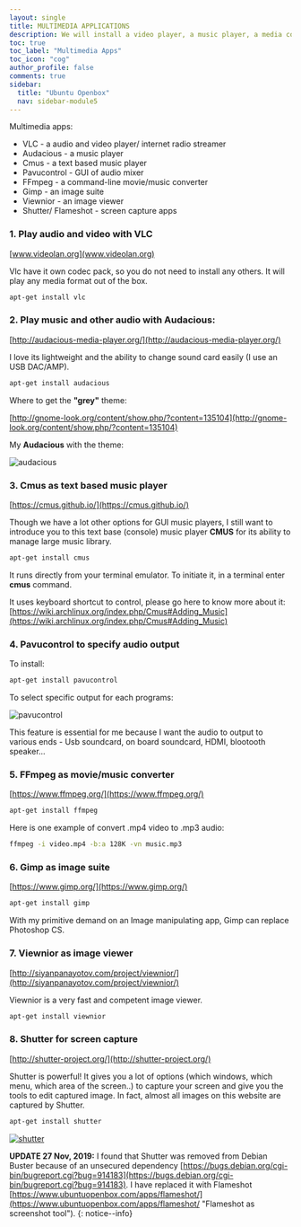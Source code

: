 ```yaml
---
layout: single
title: MULTIMEDIA APPLICATIONS
description: We will install a video player, a music player, a media converter, an image suite, an image viewer and a better screenshoter. We also install pavucontrol to easily select audio output.
toc: true
toc_label: "Multimedia Apps"
toc_icon: "cog"
author_profile: false
comments: true
sidebar:
  title: "Ubuntu Openbox"
  nav: sidebar-module5
---
```


Multimedia apps:
* VLC - a audio and video player/ internet radio streamer
* Audacious - a music player
* Cmus - a text based music player
* Pavucontrol - GUI of audio mixer
* FFmpeg - a command-line movie/music converter
* Gimp - an image suite
* Viewnior - an image viewer
* Shutter/ Flameshot - screen capture apps

### 1. Play audio and video with VLC

[www.videolan.org](www.videolan.org)

Vlc have it own codec pack, so you do not need to install any others. It will play any media format out of the box.

```bash
apt-get install vlc
```

### 2. Play music and other audio with Audacious:

[http://audacious-media-player.org/](http://audacious-media-player.org/)

I love its lightweight and the ability to change sound card easily (I use an USB DAC/AMP).
```bash
apt-get install audacious
```
Where to get the **"grey"** theme:

[http://gnome-look.org/content/show.php/?content=135104](http://gnome-look.org/content/show.php/?content=135104)

My **Audacious** with the theme:

![audacious]({{site.baseurl}}/images/Music-With-Audacious-Bluetooth.jpg)

### 3. Cmus as text based music player

[https://cmus.github.io/](https://cmus.github.io/)

Though we have a lot other options for GUI music players, I still want to introduce you to this text base (console) music player **CMUS** for its ability to manage large music library.
```bash
apt-get install cmus
```

It runs directly from your terminal emulator. To initiate it, in a terminal enter **cmus** command.

It uses keyboard shortcut to control, please go here to know more about it: [https://wiki.archlinux.org/index.php/Cmus#Adding_Music](https://wiki.archlinux.org/index.php/Cmus#Adding_Music)

### 4. Pavucontrol to specify audio output

To install:
```bash
apt-get install pavucontrol
```
To select specific output for each programs:

![pavucontrol]({{site.baseurl}}/images/pavucontrol.png)

This feature is essential for me because I want the audio to output to various ends - Usb soundcard, on board soundcard, HDMI, blootooth speaker...

### 5. FFmpeg as movie/music converter

[https://www.ffmpeg.org/](https://www.ffmpeg.org/)
```bash
apt-get install ffmpeg
```
Here is one example of convert .mp4 video to .mp3 audio:
```bash
ffmpeg -i video.mp4 -b:a 128K -vn music.mp3
```

### 6. Gimp as image suite

[https://www.gimp.org/](https://www.gimp.org/)
```bash
apt-get install gimp
```
With my primitive demand on an Image manipulating app, Gimp can replace Photoshop CS.

### 7. Viewnior as image viewer

[http://siyanpanayotov.com/project/viewnior/](http://siyanpanayotov.com/project/viewnior/)

Viewnior is a very fast and competent image viewer.
```bash
apt-get install viewnior
```

### 8. Shutter for screen capture

[http://shutter-project.org/](http://shutter-project.org/)

Shutter is powerful! It gives you a lot of options (which windows, which menu, which area of the screen..) to capture your screen and give you the tools to edit captured image. In fact, almost all images on this website are captured by Shutter.
```bash
apt-get install shutter
```
[![shutter]({{site.baseurl}}/images/shutter.png)]({{site.baseurl}}/images/shutter.png)

**UPDATE 27 Nov, 2019:**
I found that Shutter was removed from Debian Buster because of an unsecured dependency [https://bugs.debian.org/cgi-bin/bugreport.cgi?bug=914183](https://bugs.debian.org/cgi-bin/bugreport.cgi?bug=914183). I have replaced it with Flameshot [https://www.ubuntuopenbox.com/apps/flameshot/](https://www.ubuntuopenbox.com/apps/flameshot/ "Flameshot as screenshot tool").
{: notice--info}